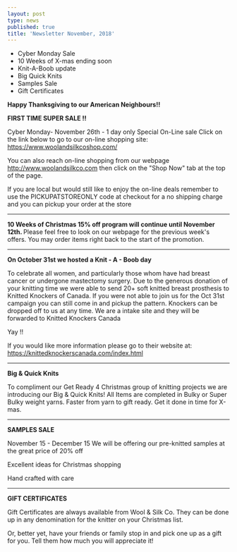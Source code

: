 ```yaml
---
layout: post
type: news
published: true
title: 'Newsletter November, 2018'
---
```


- Cyber Monday Sale
- 10 Weeks of X-mas ending soon
- Knit-A-Boob update
- Big Quick Knits
- Samples Sale
- Gift Certificates 

<strong>Happy Thanksgiving to our American Neighbours!!</strong>

<strong>FIRST TIME SUPER SALE !!</strong>

Cyber Monday- November 26th - 1 day only
Special On-Line sale
Click on the link below to go to our on-line shopping site:
    https://www.woolandsilkcoshop.com/

You can also reach on-line shopping from our webpage http://www.woolandsilkco.com
then click on the "Shop Now" tab at the top of the page.

If you are local but would still like to enjoy the on-line deals remember to use the
PICKUPATSTOREONLY 
code at checkout for a no shipping charge and you can pickup your order at the store

<hr>

<strong>10 Weeks of Christmas 15% off program will continue until November 12th. </strong>
Please feel free to look on our webpage for the previous week's offers. 
You may order items right back to the start of the promotion.

<hr>

<strong>On October 31st we hosted a Knit - A - Boob day</strong>

To celebrate all women, and particularly those whom have had breast cancer or undergone mastectomy surgery. Due to the generous donation of your knitting time we were able to send 20+ soft knitted breast prosthesis to Knitted Knockers of Canada. If you were not able to join us for the Oct 31st campaign you can still come in and pickup the pattern. Knockers can be dropped off to us at any time. We are a intake site and they will be forwarded to Knitted Knockers Canada

Yay !!

If you would like more information please go to their website at: https://knittedknockerscanada.com/index.html

<hr>

<strong>Big & Quick Knits</strong>

To compliment our Get Ready 4 Christmas group of knitting projects we are introducing our Big & Quick Knits!
All Items are completed in Bulky or Super Bulky weight yarns. Faster from yarn to gift ready. Get it done in time for X-mas.

<hr>

<strong>SAMPLES SALE</strong>

November 15 - December 15
We will be offering our pre-knitted samples at
the great price of 20% off

Excellent ideas for Christmas shopping
 
Hand crafted with care  

<hr>

<strong>GIFT CERTIFICATES</strong>

Gift Certificates are always available from Wool & Silk Co.   They can be done up in any denomination for the knitter on your Christmas list.

Or, better yet, have your friends or family stop in and pick one up as a gift for you. Tell them how much you will appreciate it!
